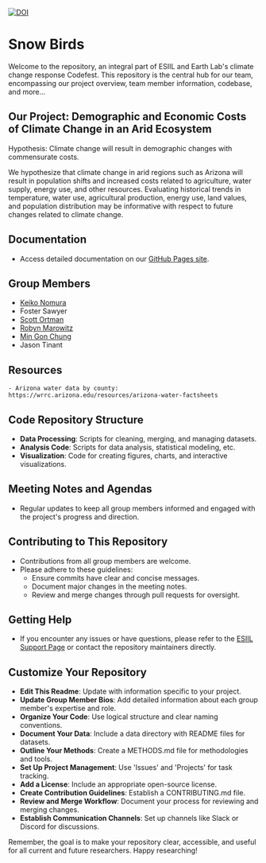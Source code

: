 [![DOI](https://zenodo.org/badge/800256585.svg)](https://zenodo.org/doi/10.5281/zenodo.11188994)

# Snow Birds

Welcome to the  repository, an integral part of ESIIL and Earth Lab's climate change response Codefest. This repository is the central hub for our team, encompassing our project overview, team member information, codebase, and more...


## Our Project: Demographic and Economic Costs of Climate Change in an Arid Ecosystem
Hypothesis: Climate change will result in demographic changes with commensurate costs.

We hypothesize that climate change in arid regions such as Arizona will result in population shifts and increased costs related to agriculture, water supply, energy use, and other resources. Evaluating historical trends in temperature, water use, agricultural production, energy use, land values, and population distribution may be informative with respect to future changes related to climate change.

## Documentation
- Access detailed documentation on our [GitHub Pages site](https://your-gh-pages-url/).


## Group Members
- [Keiko Nomura](http://www.keikonom.com/)
- Foster Sawyer
- [Scott Ortman](https://experts.colorado.edu/display/fisid_152978)
- [Robyn Marowitz](https://github.com/rmarow)
- [Min Gon Chung](https://mingonchung.github.io)
- Jason Tinant

## Resources
    - Arizona water data by county: https://wrrc.arizona.edu/resources/arizona-water-factsheets

    
## Code Repository Structure
- **Data Processing**: Scripts for cleaning, merging, and managing datasets.
- **Analysis Code**: Scripts for data analysis, statistical modeling, etc.
- **Visualization**: Code for creating figures, charts, and interactive visualizations.

## Meeting Notes and Agendas
- Regular updates to keep all group members informed and engaged with the project's progress and direction.

## Contributing to This Repository
- Contributions from all group members are welcome.
- Please adhere to these guidelines:
  - Ensure commits have clear and concise messages.
  - Document major changes in the meeting notes.
  - Review and merge changes through pull requests for oversight.

## Getting Help
- If you encounter any issues or have questions, please refer to the [ESIIL Support Page](https://esiil-support-page-url/) or contact the repository maintainers directly.

## Customize Your Repository
- **Edit This Readme**: Update with information specific to your project.
- **Update Group Member Bios**: Add detailed information about each group member's expertise and role.
- **Organize Your Code**: Use logical structure and clear naming conventions.
- **Document Your Data**: Include a data directory with README files for datasets.
- **Outline Your Methods**: Create a METHODS.md file for methodologies and tools.
- **Set Up Project Management**: Use 'Issues' and 'Projects' for task tracking.
- **Add a License**: Include an appropriate open-source license.
- **Create Contribution Guidelines**: Establish a CONTRIBUTING.md file.
- **Review and Merge Workflow**: Document your process for reviewing and merging changes.
- **Establish Communication Channels**: Set up channels like Slack or Discord for discussions.

Remember, the goal is to make your repository clear, accessible, and useful for all current and future researchers. Happy researching!
